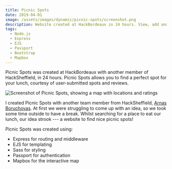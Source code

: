```yaml
---
title: Picnic Spots
date: 2019-04-01
image: /assets/images/dynamic/picnic-spots/screenshot.png
description: Website created at HackBordeaux in 24 hours. View, add and review the best places to eat your tuna sandwiches.
tags:
  - Node.js
  - Express
  - EJS
  - Passport
  - Bootstrap
  - Mapbox
---
```


Picnic Spots was created at HackBordeaux with another member of HackSheffield, in 24 hours. Picnic Spots allows you to find a perfect spot for your lunch, courtesy of user-submitted spots and reviews.

![Screenshot of Picnic Spots, showing a map with locations and ratings](/assets/images/dynamic/picnic-spots/screenshot.png)

I created Picnic Spots with another team member from HackSheffield, [Arnas Boruchovas](https://arnas.codes). At first we were struggling to come up with an idea, so we took some time outside to have a break. Whilst searching for a place to eat our lunch, our idea strook --- a website to find nice picnic spots!

Picnic Spots was created using:

- Express for routing and middleware
- EJS for templating
- Sass for styling
- Passport for authentication
- Mapbox for the interactive map
